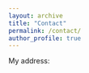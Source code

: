 ```yaml
---
layout: archive
title: "Contact"
permalink: /contact/
author_profile: true
---
```


My address:
